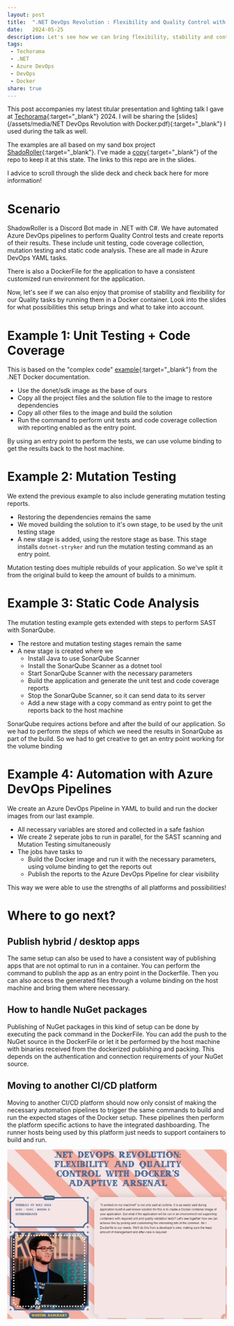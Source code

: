 ```yaml
---
layout: post
title:  ".NET DevOps Revolution : Flexibility and Quality Control with Docker's Adaptive Arsenal - Techorama 2024"
date:   2024-05-25
description: Let's see how we can bring flexibility, stability and control to our DevOps pipelines by using Docker to containerize our build and quality tasks.
tags:
 - Techorama
 - .NET
 - Azure DevOps
 - DevOps
 - Docker
share: true
---
```


This post accompanies my latest titular presentation and lighting talk I gave at [Techorama](https://techorama.be/){:target="_blank"} 2024. I will be sharing the [slides](/assets/media/NET DevOps Revolution with Docker.pdf){:target="_blank"} I used during the talk as well.

The examples are all based on my sand box project [ShadoRoller](https://github.com/WouterBau/ShadowRoller){:target="_blank"}. I've made a [copy](https://github.com/WouterBau/ShadowRoller-NET-DevOps-Revolution-Docker){:target="_blank"} of the repo to keep it at this state. The links to this repo are in the slides.

I advice to scroll through the slide deck and check back here for more information!

# Scenario
ShadowRoller is a Discord Bot made in .NET with C#. We have automated Azure DevOps pipelines to perform Quality Control tests and create reports of their results. These include unit testing, code coverage collection, mutation testing and static code analysis. These are all made in Azure DevOps YAML tasks.

There is also a DockerFile for the application to have a consistent customized run environment for the application.

Now, let's see if we can also enjoy that promise of stability and flexibility for our Quality tasks by running them in a Docker container. Look into the slides for what possibilities this setup brings and what to take into account.

# Example 1: Unit Testing + Code Coverage
This is based on the "complex code" [example](https://github.com/dotnet/dotnet-docker/tree/main/samples/complexapp){:target="_blank"} from the .NET Docker documentation.

- Use the donet/sdk image as the base of ours
- Copy all the project files and the solution file to the image to restore dependencies
- Copy all other files to the image and build the solution
- Run the command to perform unit tests and code coverage collection with reporting enabled as the entry point.

By using an entry point to perform the tests, we can use volume binding to get the results back to the host machine.

# Example 2: Mutation Testing
We extend the previous example to also include generating mutation testing reports.

- Restoring the dependencies remains the same
- We moved building the solution to it's own stage, to be used by the unit testing stage
- A new stage is added, using the restore stage as base. This stage installs `dotnet-stryker` and run the mutation testing command as an entry point.

Mutation testing does multiple rebuilds of your application. So we've split it from the original build to keep the amount of builds to a minimum.

# Example 3: Static Code Analysis
The mutation testing example gets extended with steps to perform SAST with SonarQube.

- The restore and mutation testing stages remain the same
- A new stage is created where we
    - Install Java to use SonarQube Scanner
    - Install the SonarQube Scanner as a dotnet tool
    - Start SonarQube Scanner with the necessary parameters
    - Build the application and generate the unit test and code coverage reports
    - Stop the SonarQube Scanner, so it can send data to its server
    - Add a new stage with a copy command as entry point to get the reports back to the host machine

SonarQube requires actions before and after the build of our application. So we had to perform the steps of which we need the results in SonarQube as part of the build. So we had to get creative to get an entry point working for the volume binding

# Example 4: Automation with Azure DevOps Pipelines
We create an Azure DevOps Pipeline in YAML to build and run the docker images from our last example.

- All necessary variables are stored and collected in a safe fashion
- We create 2 seperate jobs to run in parallel, for the SAST scanning and Mutation Testing simultaneously
- The jobs have tasks to
    - Build the Docker image and run it with the necessary parameters, using volume binding to get the reports out
    - Publish the reports to the Azure DevOps Pipeline for clear visibility

This way we were able to use the strengths of all platforms and possibilities!

# Where to go next?
## Publish hybrid / desktop apps
The same setup can also be used to have a consistent way of publishing apps that are not optimal to run in a container. You can perform the command to publish the app as an entry point in the Dockerfile. Then you can also access the generated files through a volume binding on the host machine and bring them where necessary.

## How to handle NuGet packages
Publishing of NuGet packages in this kind of setup can be done by executing the pack command in the DockerFile. You can add the push to the NuGet source in the DockerFile or let it be performed by the host machine with binaries received from the dockerized publishing and packing. This depends on the authentication and connection requirements of your NuGet source.

## Moving to another CI/CD platform
Moving to another CI/CD platform should now only consist of making the necessary automation pipelines to trigger the same commands to build and run the expected stages of the Docker setup. These pipelines then perform the platform specific actions to have the integrated dashboarding. The runner hosts being used by this platform just needs to support containers to build and run.

![Techorama Calendar](/assets/images/techorama-calendar-2024.png "Techorama Calendar")